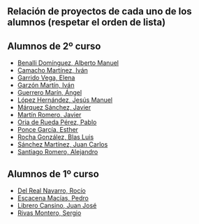 ## Relación de proyectos de cada uno de los alumnos (respetar el orden de lista)

## Alumnos de 2º curso
- [Benalli Domínguez, Alberto Manuel]()
- [Camacho Martínez, Iván]()
- [Garrido Vega, Elena]()
- [Garzón Martín, Iván]()
- [Guerrero Marín, Ángel]()
- [López Hernández, Jesús Manuel]()
- [Márquez Sánchez, Javier]()
- [Martín Romero, Javier]()
- [Oria de Rueda Pérez, Pablo]()
- [Ponce García, Esther]()
- [Rocha González, Blas Luis]()
- [Sánchez Martínez, Juan Carlos]()
- [Santiago Romero, Alejandro]()
## Alumnos de 1º curso
- [Del Real Navarro, Rocío]()
- [Escacena Macías, Pedro](https://github.com/PedroEscacena/2-DAW.git)
- [Librero Cansino, Juan José]()
- [Rivas Montero, Sergio]()

